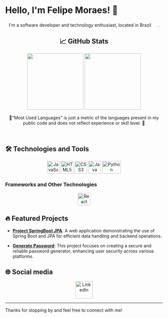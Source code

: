 # Hello, I'm Felipe Moraes! 👋

<div align="center">
    <p>I'm a software developer and technology enthusiast, located in Brazil <img height="17" width="17" src="https://upload.wikimedia.org/wikipedia/commons/thumb/0/05/Flag_of_Brazil.svg/1280px-Flag_of_Brazil.svg.png">.</p>

## 📈 GitHub Stats

<img height="180em" src="https://github-readme-stats.vercel.app/api?username=FelipeDeMoraes19&show_icons=true&theme=great-gatsby&include_all_commits=true&count_private=true"/>
<img height="180em" src="https://github-readme-stats.vercel.app/api/top-langs/?username=FelipeDeMoraes19&layout=compact&langs_count=16&theme=great-gatsby"/>
<p>🛑"Most Used Languages" is just a metric of the languages present in my public code and does not reflect experience or skill level. 🛑</p>
</div>

<br/>

## 🛠️ Technologies and Tools

<p align="center">
 <img height="40" width="40" src="https://cdn.jsdelivr.net/gh/devicons/devicon/icons/javascript/javascript-plain.svg" alt="JavaScript"/>
 <img height="40" width="40" src="https://cdn.jsdelivr.net/gh/devicons/devicon/icons/html5/html5-original.svg" alt="HTML5"/>
 <img height="40" width="40" src="https://cdn.jsdelivr.net/gh/devicons/devicon/icons/css3/css3-original.svg" alt="CSS3"/>
 <img height="40" width="40" src="https://cdn.jsdelivr.net/gh/devicons/devicon/icons/java/java-original.svg" alt="Java"/>
 <img height="40" width="60" src="https://cdn.jsdelivr.net/gh/devicons/devicon/icons/python/python-original-wordmark.svg" alt="Python"/>
</p>

### Frameworks and Other Technologies

<p align="center">
 <img height="40" width="40" src="https://cdn.jsdelivr.net/gh/devicons/devicon/icons/react/react-original.svg" alt="React"/>
</p>

## 🔥 Featured Projects

- **[Project SpringBoot JPA](https://github.com/FelipeDeMoraes19/project-springboot-jpa)**: A web application demonstrating the use of Spring Boot and JPA for efficient data handling and backend operations.

- **[Generate Password](https://github.com/FelipeDeMoraes19/Generate_Password)**: This project focuses on creating a secure and reliable password generator, enhancing user security across various platforms.

## 🌐 Social media

<div align="center">
    <a href="https://www.linkedin.com/in/felipe-moraes-48249026b/">
        <img width="55" src="https://cdn.jsdelivr.net/gh/devicons/devicon/icons/linkedin/linkedin-original.svg" alt="LinkedIn"/>
    </a>
</div>

---
Thanks for stopping by and feel free to connect with me!
